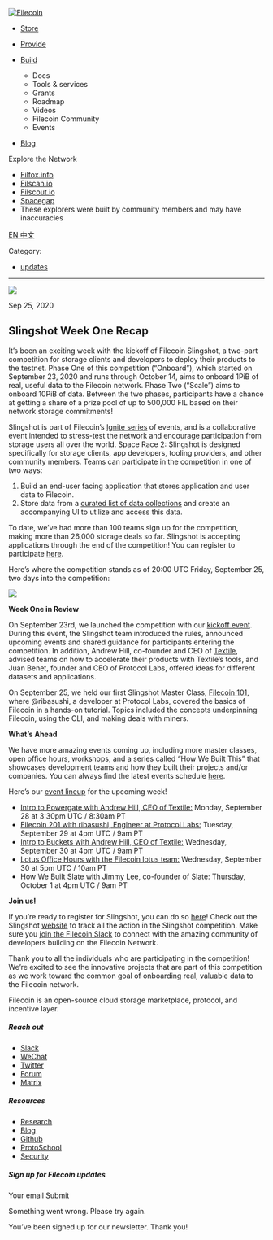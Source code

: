[ ![Filecoin](../../../images/filecoin-logo.svg) ](../../../)

  * [Store](../../../store/)
  * [Provide](../../../provide/)
  * [Build](../../../build/)

    * Docs
    * Tools & services
    * Grants
    * Roadmap
    * Videos
    * Filecoin Community
    * Events

  * [Blog](../../../blog/)

Explore the Network

  * [Filfox.info](https://filfox.info/en)
  * [Filscan.io](https://filscan.io/#/tipset/chain)
  * [Filscout.io](https://filscout.io/en/)
  * [Spacegap](https://spacegap.github.io)
  * These explorers were built by community members and may have inaccuracies

[ EN ](../../../en) [ 中文 ](../../../zh-cn)

Category:

  * [updates](../../../blog/updates)

  *   *   * 

![](../../../images/icons/social/share.svg)

Sep 25, 2020  

## Slingshot Week One Recap

It’s been an exciting week with the kickoff of Filecoin Slingshot, a two-part
competition for storage clients and developers to deploy their products to the
testnet. Phase One of this competition (“Onboard”), which started on September
23, 2020 and runs through October 14, aims to onboard 1PiB of real, useful
data to the Filecoin network. Phase Two (“Scale”) aims to onboard 10PiB of
data. Between the two phases, participants have a chance at getting a share of
a prize pool of up to 500,000 FIL based on their network storage commitments!

Slingshot is part of Filecoin’s [Ignite series](https://ignite.fil.events/) of
events, and is a collaborative event intended to stress-test the network and
encourage participation from storage users all over the world. Space Race 2:
Slingshot is designed specifically for storage clients, app developers,
tooling providers, and other community members. Teams can participate in the
competition in one of two ways:

  1. Build an end-user facing application that stores application and user data to Filecoin.
  2. Store data from a [curated list of data collections](https://github.com/filecoin-project/slingshot/blob/master/datasets.md) and create an accompanying UI to utilize and access this data.

To date, we’ve had more than 100 teams sign up for the competition, making
more than 26,000 storage deals so far. Slingshot is accepting applications
through the end of the competition! You can register to participate
[here](https://slingshot.filecoin.io/register-now).

Here’s where the competition stands as of 20:00 UTC Friday, September 25, two
days into the competition:

![](https://filecoin.io/vintage/images/blog/slingshot-week-one-stats.png)

**Week One in Review**

On September 23rd, we launched the competition with our [kickoff
event](https://www.youtube.com/watch?v=HTn2QCLh1PY). During this event, the
Slingshot team introduced the rules, announced upcoming events and shared
guidance for participants entering the competition. In addition, Andrew Hill,
co-founder and CEO of [Textile](https://textile.io/), advised teams on how to
accelerate their products with Textile’s tools, and Juan Benet, founder and
CEO of Protocol Labs, offered ideas for different datasets and applications.

On September 25, we held our first Slingshot Master Class, [Filecoin
101](https://youtu.be/qKUHKFzYws8), where @ribasushi, a developer at Protocol
Labs, covered the basics of Filecoin in a hands-on tutorial. Topics included
the concepts underpinning Filecoin, using the CLI, and making deals with
miners.

**What’s Ahead**

We have more amazing events coming up, including more master classes, open
office hours, workshops, and a series called “How We Built This” that
showcases development teams and how they built their projects and/or
companies. You can always find the latest events schedule
[here](https://slingshot.filecoin.io/events).

Here’s our [event lineup](https://slingshot.filecoin.io/events) for the
upcoming week!  
* [Intro to Powergate with Andrew Hill, CEO of Textile:](https://protocol.zoom.us/meeting/register/tJEkdu6oqDsuEt1ncCsTjtEQUSOMHHElu4Rr) Monday, September 28 at 3:30pm UTC / 8:30am PT  
* [Filecoin 201 with ribasushi, Engineer at Protocol Labs:](https://protocol.zoom.us/meeting/register/tJElcuuvqTktEtKT5JKpSVlrumUNkAjJU_D-) Tuesday, September 29 at 4pm UTC / 9am PT  
* [Intro to Buckets with Andrew Hill, CEO of Textile:](https://protocol.zoom.us/meeting/register/tJcrf-uhpj4sHdC_P-QynaM-jW8Q3BriQSKO) Wednesday, September 30 at 4pm UTC / 9am PT  
* [Lotus Office Hours with the Filecoin lotus team:](https://protocol.zoom.us/meeting/register/tJwlcuyspj4iG9aIXQRVI8U5ae0bgE9MxfmC) Wednesday, September 30 at 5pm UTC / 10am PT  
* How We Built Slate with Jimmy Lee, co-founder of Slate: Thursday, October 1 at 4pm UTC / 9am PT

**Join us!**

If you’re ready to register for Slingshot, you can do so
[here](https://slingshot.filecoin.io/)! Check out the Slingshot
[website](https://slingshot.filecoin.io/) to track all the action in the
Slingshot competition. Make sure you [join the Filecoin
Slack](https://filecoin.io/slack) to connect with the amazing community of
developers building on the Filecoin Network.

Thank you to all the individuals who are participating in the competition!
We’re excited to see the innovative projects that are part of this competition
as we work toward the common goal of onboarding real, valuable data to the
Filecoin network.

Filecoin is an open-source cloud storage marketplace, protocol, and incentive
layer.

##### Reach out

  * [Slack ](https://filecoin.io/slack)
  * [WeChat  ](https://weixin.qq.com/r/1xz54Y-EctINrcuC90nF)
  * [Twitter ](https://twitter.com/Filecoin)
  * [Forum ](https://github.com/filecoin-project/community#forums)
  * [Matrix ](https://riot.im/app/#/group/+filecoin:matrix.org)

##### Resources

  * [Research](https://research.filecoin.io/)
  * [Blog](https://filecoin.io/blog/)
  * [Github](https://github.com/filecoin-project)
  * [ProtoSchool](https://proto.school/course/filecoin)
  * [Security](https://security.filecoin.io/)

##### Sign up for Filecoin updates

Your email Submit

Something went wrong. Please try again.

You’ve been signed up for our newsletter. Thank you!

